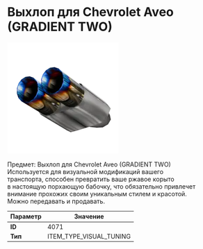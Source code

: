 # Выхлоп для Chevrolet Aveo (GRADIENT TWO)

![Item Image](../img/4071.webp?raw=true)

Предмет: Выхлоп для Chevrolet Aveo (GRADIENT TWO)<br>Используется для визуальной модификаций вашего<br>транспорта, способен превратить ваше ржавое корыто<br>в настоящую порхающую бабочку, что обязательно привлечет<br>внимание прохожих своим уникальным стилем и красотой.<br>Можно передавать и продавать.


| Параметр | Значение |
|----------|----------|
| **ID** | 4071 |
| **Тип** | ITEM_TYPE_VISUAL_TUNING |

